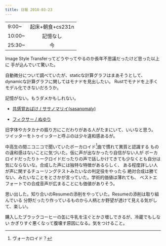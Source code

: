 ```yaml
---
title: 日報 2018-03-23
---
```


|||
|:-|:-:|
|9:00~|起床+朝食+cs231n|
|10:00~|記憶なし|
|25:30~|今|

Image Style Transferってどうやってやるのか長年不思議だったけど思った以上に
手が込んでいて驚いた。

自動微分について調べていたが、staticな計算グラフはまあそうとして、
dynamicな計算グラフに関してはモナドを見出したい。
Rustでモナドを上手くモデル化できないだろうか。

記憶がない。もうダメかもしれない。

- [共感覚おばけ / ササノマリイ(sasanomaly)](https://www.youtube.com/watch?v=gwyrPARCd8g)

- [フィクサー / ぬゆり](https://www.youtube.com/watch?v=UHOJPOrxsjg)

旧字体やカタカナの振り方にこだわりがある人がたまにいて、いいなと思う。
ツイッターをトゥイッターと呼ぶのは少々違和感あるが。

中高生の間ニコニコで聞いていたボーカロイド[^vocaloid]曲で慣れて異質と認識する
ものの違和感はないことに気づいた。仮に声が出なかったり自信がない人が
ボーカロイドだったりトークロイドだったりの声で話しかけてきても少なくとも自分は
気にならないな。合成した声には独特な特徴があるらしく、
ある程度詳しい人が声に関するチューリングテストみたいなの判定役をやったら
絶対合成は勝てない、みたいなことをとさかが言っていた。学術的価値は薄れても、
ベストエフォートでの合成音声が広まることにも価値がありそう。

[^vocaloid]: ヴォーカロイド？

思い出した。知り合いのResumeの添削をやっていた。Resumeの添削は取り組んでいる
分野だったり作っているものから人柄とか野望が透けて見える気がして、楽しい。

購入したブラックコーヒーの缶に牛乳を注ぐとかさ増しできるが、冷蔵でもしない
かぎりすぐ悪くなって腹壊す原因になる。気をつけること。

